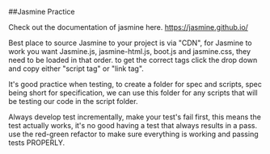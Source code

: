 ##Jasmine Practice

Check out the documentation of jasmine here. https://jasmine.github.io/

Best place to source Jasmine to your project is via "CDN", for Jasmine to work you want Jasmine.js, jasmine-html.js, boot.js and jasmine.css, they need to be loaded in that order. to get the correct tags click the drop down and copy either "script tag" or "link tag".

It's good practice when testing, to create a folder for spec and scripts, spec being short for specification, we can use this folder for any scripts that will be testing our code in the script folder.

Always develop test incrementally, make your test's fail first, this means the test actually works, it's no good having  a test that always results in a pass. use the red-green refactor to make sure everything is working and passing tests PROPERLY.
